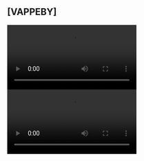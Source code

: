 ## [VAPPEBY]

![](./videos/assembling-stop-motion-compressed.mp4)
![](./videos/unboxing-stop-motion-compressed-trimmed.mp4)